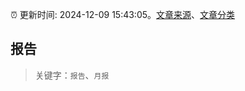 :alarm_clock: 更新时间: 2024-12-09 15:43:05。[文章来源](/README.md)、[文章分类](/TAGS.md)

## 报告


> 关键字：`报告`、`月报`



